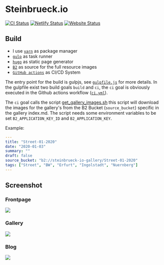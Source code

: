# Steinbrueck.io
[![CI Status](https://github.com/steinbrueckri/steinbrueckri.github.io/workflows/ci/badge.svg)](https://github.com/steinbrueckri/steinbrueckri.github.io/actions?query=workflow%3Aci)
[![Netlify Status](https://api.netlify.com/api/v1/badges/b784977d-1e18-4540-913e-3ba9b83ebe78/deploy-status)](https://app.netlify.com/sites/steinbrueck-io/deploys)
[![Website Status](https://img.shields.io/website-up-down-green-red/http/steinbrueck.io.svg)](https://updown.io/98wn)

## Build

- I use [`yarn`](https://yarnpkg.com/) as package manager
- [`gulp`](https://gulpjs.com/) as task runner
- [`hugo`](https://gohugo.io/) as static page generator
- [`B2`](https://www.backblaze.com/b2/cloud-storage.html) as source for the full resource images
- [`GitHub actions`](https://github.com/features/actions) as CI/CD System

The entry point for the build is gulpjs, see [`gulpfile.js`](./gulpfile.js) for more details.
In the gulpfile exist two build goals `build` and `ci`, the `ci` goal is obviously executed in the Github actions workflow ([`ci.yml`](./ci.yml)).

The `ci` goal calls the script [get_gallery_images.sh](./get_gallery_images.sh) this script will download the images for
the gallery's from the B2 Bucket (`source_bucket`) specific in the gallery index.md.
The script needs some environment variables to be set `B2_APPLICATION_KEY_ID` and `B2_APPLICATION_KEY`.

Example:
```yaml
---
title: "Street-01-2020"
date: "2020-01-03"
summary: ""
draft: false
source_bucket: "b2://steinbrueck-io-gallery/Street-01-2020"
tags: ["Street", "BW", "Erfurt", "Ingolstadt", "Nuernberg"]
---
```

## Screenshot

### Frontpage

![](https://screenshotapi.net/api/v1/screenshot?token=HXY4S9I2FN8EWX0GXZQ7MWYZMZSFKETV&url=steinbrueck.io&output=image&delay=2000)

### Gallery

![](https://screenshotapi.net/api/v1/screenshot?token=HXY4S9I2FN8EWX0GXZQ7MWYZMZSFKETV&url=steinbrueck.io/gallery&output=image&delay=2000)

### Blog

![](https://screenshotapi.net/api/v1/screenshot?token=HXY4S9I2FN8EWX0GXZQ7MWYZMZSFKETV&url=steinbrueck.io/blog&output=image&delay=2000)